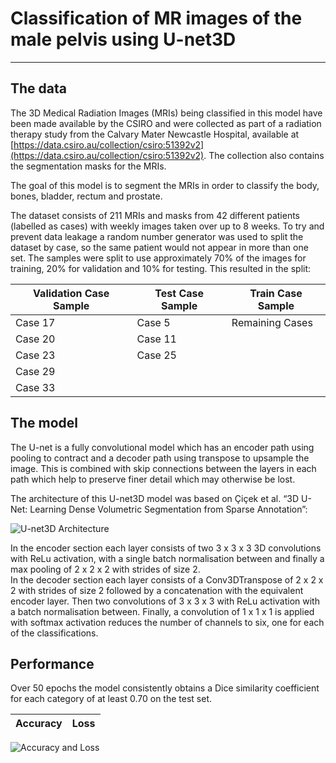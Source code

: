 # Classification of MR images of the male pelvis using U-net3D
---
## The data
The 3D Medical Radiation Images (MRIs) being classified in this model 
have been made available by the CSIRO and were collected as part of a radiation 
therapy study from the Calvary Mater Newcastle Hospital, available at 
[https://data.csiro.au/collection/csiro:51392v2](https://data.csiro.au/collection/csiro:51392v2).
The collection also contains the segmentation masks for the MRIs. 

The goal of this model is to segment the MRIs in order to classify the body, bones, 
bladder, rectum and prostate.

The dataset consists of 211 MRIs and masks from 42 different patients (labelled 
as cases) with weekly images taken over up to 8 weeks.  To try and prevent data 
leakage a random number generator was used to split the dataset by case, so 
the same patient would not appear in more than one set.  The samples were 
split to use approximately 70% of the images for training, 
20% for validation and 10% for testing. This resulted in the split:

| Validation Case Sample | Test Case Sample | Train Case Sample |
|------------------------|------------------|-------------------|
| Case 17 | Case 5| Remaining Cases
| Case 20| Case 11 |
| Case 23 | Case 25 |
| Case 29 | |
| Case 33 | |

## The model

The U-net is a fully convolutional model which has an encoder path using 
pooling to contract and a decoder path using transpose to upsample the image. 
This is combined with skip connections between the layers in each path which 
help to preserve finer detail which may otherwise be lost.

The architecture of this U-net3D model was based on Çiçek et al. “3D U-Net: 
Learning Dense Volumetric Segmentation from Sparse Annotation”:

![U-net3D Architecture](unet_architecture.png)

In the encoder section each layer consists of two 3 x 3 x 3 3D convolutions 
with ReLu activation, with a single batch normalisation between and finally a 
max pooling of 2 x 2 x 2 with strides of size 2.  
In the decoder section each layer consists of a Conv3DTranspose of 2 x 2 x 2 
with strides of size 2 followed by a concatenation with the equivalent encoder 
layer.  Then two convolutions of 3 x 3 x 3 with ReLu activation with a batch 
normalisation between.
Finally, a convolution of 1 x 1 x 1 is applied with softmax activation reduces 
the number of channels to six, one for each of the classifications.

## Performance

Over 50 epochs the model consistently obtains a Dice similarity coefficient 
for each category of at least 0.70 on the test set.

|Accuracy|Loss|
|---|---|
![Accuracy and Loss](acc_loss.png)

